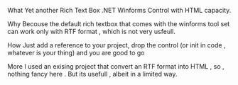 What
Yet another Rich Text Box .NET Winforms Control with HTML capacity.

Why 
Becouse the default rich textbox that comes with the winforms tool set can work only with RTF format , which is not very usfeull.

How
Just add a reference to your project, drop the control (or init in code , whatever is your thing) and you are good to go 

More
I used an exising project that convert an RTF format into HTML , so , nothing fancy here . 
But its usefull , albeit in a limited way. 

